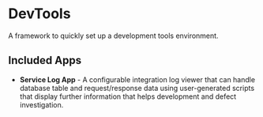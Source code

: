 # DevTools

A framework to quickly set up a development tools environment.

## Included Apps

* **Service Log App** - A configurable integration log viewer that can handle database table and request/response data using user-generated scripts that display further information that helps development and defect investigation.